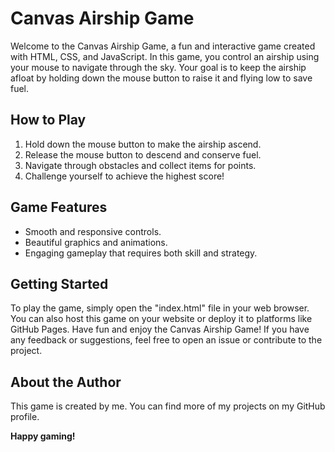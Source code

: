 
# Canvas Airship Game
Welcome to the Canvas Airship Game, a fun and interactive game created with HTML, CSS, and JavaScript. In this game, you control an airship using your mouse to navigate through the sky. Your goal is to keep the airship afloat by holding down the mouse button to raise it and flying low to save fuel.

## How to Play
1. Hold down the mouse button to make the airship ascend.
2. Release the mouse button to descend and conserve fuel.
3. Navigate through obstacles and collect items for points.
4. Challenge yourself to achieve the highest score!

## Game Features
- Smooth and responsive controls.
- Beautiful graphics and animations.
- Engaging gameplay that requires both skill and strategy.

## Getting Started
To play the game, simply open the "index.html" file in your web browser. You can also host this game on your website or deploy it to platforms like GitHub Pages.
Have fun and enjoy the Canvas Airship Game! If you have any feedback or suggestions, feel free to open an issue or contribute to the project.

## About the Author

This game is created by me. You can find more of my projects on my GitHub profile.

**Happy gaming!**

